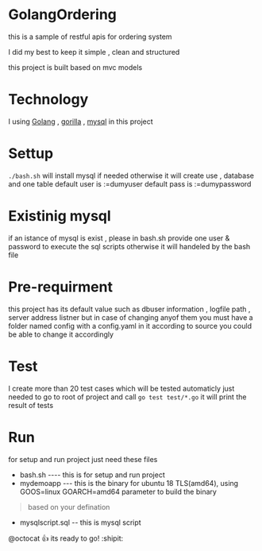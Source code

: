 # GolangOrdering
this is a sample of restful apis for ordering system

I did my best to keep it simple , clean and structured 

this project is built based on mvc models 

# Technology
I using [Golang](https://golang.org)  , [gorilla](http://www.gorillatoolkit.org) , [mysql](https://www.mysql.com) in this project

# Settup
``` ./bash.sh ``` 
will install mysql if needed otherwise it will create use , database and one table
default user is :=dumyuser
default pass is :=dumypassword

# Existinig mysql
if an istance of mysql is exist , please in bash.sh provide one user & password 
to execute the sql scripts
otherwise it will handeled by the bash file

# Pre-requirment
this project has its default value such as 
dbuser information , logfile path , server address listner 
but in case of changing anyof them 
you must have a folder named config
with a config.yaml in it according to source 
you could be able to change it accordingly

# Test
I create more than 20 test cases which will be tested automaticly
just needed to go to root of project and call
``` go test test/*.go ```
it will print the result of tests

# Run
for setup and run project just need these files
- bash.sh ---- this is for setup and run project
- mydemoapp --- this is the binary for ubuntu 18 TLS(amd64), using GOOS=linux GOARCH=amd64 parameter to build the binary
>based on your defination 
- mysqlscript.sql -- this is mysql script

@octocat :+1: its ready to go! :shipit:
